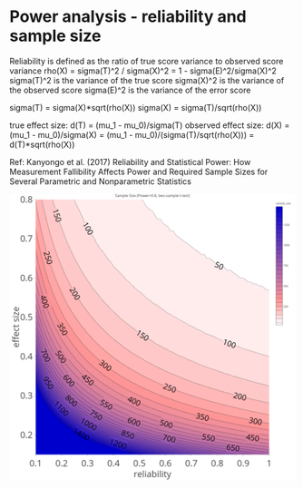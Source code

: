 # Power analysis - reliability and sample size

Reliability is defined as the ratio of true score variance to observed score variance
rho(X) = sigma(T)^2 / sigma(X)^2 = 1 - sigma(E)^2/sigma(X)^2
sigma(T)^2 is the variance of the true score
sigma(X)^2 is the variance of the observed score
sigma(E)^2 is the variance of the error score

sigma(T) = sigma(X)*sqrt(rho(X))
sigma(X) = sigma(T)/sqrt(rho(X))

true effect size:     d(T) = (mu_1 - mu_0)/sigma(T) 
observed effect size: d(X) = (mu_1 - mu_0)/sigma(X) = (mu_1 - mu_0)/(sigma(T)/sqrt(rho(X))) = d(T)*sqrt(rho(X)) 

Ref: Kanyongo et al. (2017) Reliability and Statistical Power: How Measurement Fallibility Affects Power and Required Sample Sizes for Several Parametric and Nonparametric Statistics

![Two Sample t-test](https://github.com/TingsterX/power__reliability_sample_size/blob/master/Figures/Rplot_2dContours_TwoSampleTtest__power0.8.png "Field Map - Two sample t-test")

